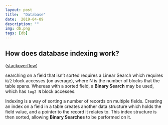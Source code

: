 ```yaml
---
layout: post
title:  "Database"
date:  2019-04-09
description: ""
img: db.png
tags: [db]
---
```


## How does database indexing work?
([stackoverflow](https://stackoverflow.com/a/1130/2195426))

searching on a field that isn’t sorted requires a Linear Search which requires `N/2` block accesses (on average), where N is the number of blocks that the table spans. 
Whereas with a sorted field, a **Binary Search** may be used, which has `log2 N` block accesses. 

Indexing is a way of sorting a number of records on multiple fields. Creating an index on a field in a table creates another data structure which holds the field value, and a pointer to the record it relates to. This index structure is then sorted, allowing **Binary Searches** to be performed on it.
